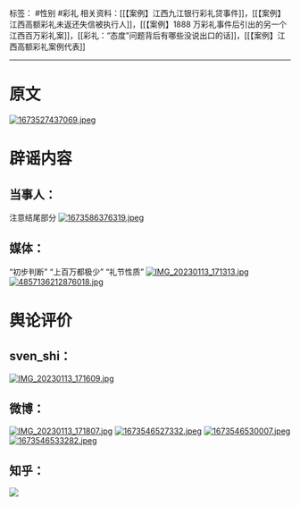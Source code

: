 标签： #性别 #彩礼 
相关资料：[[【案例】江西九江银行彩礼贷事件]]，[[【案例】江西高额彩礼未返还失信被执行人]]，[[【案例】1888 万彩礼事件后引出的另一个江西百万彩礼案]]，[[彩礼：“态度”问题背后有哪些没说出口的话]]，[[【案例】江西高额彩礼案例代表]]
***
# 原文
[![1673527437069.jpeg](https://raw.githubusercontent.com/bluntvoice/mypic/main/1673527437069.jpeg)](https://raw.githubusercontent.com/bluntvoice/mypic/main/1673527437069.jpeg)
# 辟谣内容
## 当事人：
注意结尾部分
[![1673586376319.jpeg](https://raw.githubusercontent.com/bluntvoice/mypic/main/1673586376319.jpeg)](https://raw.githubusercontent.com/bluntvoice/mypic/main/1673586376319.jpeg)
## 媒体：
“初步判断”
“上百万都极少”
“礼节性质”
[![IMG_20230113_171313.jpg](https://raw.githubusercontent.com/bluntvoice/mypic/main/IMG_20230113_171313.jpg)](https://raw.githubusercontent.com/bluntvoice/mypic/main/IMG_20230113_171313.jpg)
[![4857136212876018.jpg](https://raw.githubusercontent.com/bluntvoice/mypic/main/4857136212876018.jpg)](https://raw.githubusercontent.com/bluntvoice/mypic/main/4857136212876018.jpg)
# 舆论评价
## sven_shi：
[![IMG_20230113_171609.jpg](https://raw.githubusercontent.com/bluntvoice/mypic/main/IMG_20230113_171609.jpg)](https://raw.githubusercontent.com/bluntvoice/mypic/main/IMG_20230113_171609.jpg)
## 微博：
[![IMG_20230113_171807.jpg](https://raw.githubusercontent.com/bluntvoice/mypic/main/IMG_20230113_171807.jpg)](https://raw.githubusercontent.com/bluntvoice/mypic/main/IMG_20230113_171807.jpg)
[![1673546527332.jpeg](https://raw.githubusercontent.com/bluntvoice/mypic/main/1673546527332.jpeg)](https://raw.githubusercontent.com/bluntvoice/mypic/main/1673546527332.jpeg)
[![1673546530007.jpeg](https://raw.githubusercontent.com/bluntvoice/mypic/main/1673546530007.jpeg)](https://raw.githubusercontent.com/bluntvoice/mypic/main/1673546530007.jpeg)
[![1673546533282.jpeg](https://raw.githubusercontent.com/bluntvoice/mypic/main/1673546533282.jpeg)](https://raw.githubusercontent.com/bluntvoice/mypic/main/1673546533282.jpeg)
## 知乎：
![](https://raw.githubusercontent.com/bluntvoice/mypic/main/IMG_20230113_171958.jpg)